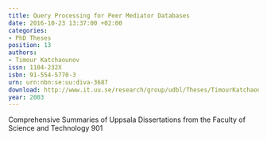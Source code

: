 ```yaml
---
title: Query Processing for Peer Mediator Databases
date: 2016-10-23 13:37:00 +02:00
categories:
- PhD Theses
position: 13
authors:
- Timour Katchaounov
issn: 1104-232X
isbn: 91-554-5770-3
urn: urn:nbn:se:uu:diva-3687
download: http://www.it.uu.se/research/group/udbl/Theses/TimourKatchaounovPhD.pdf
year: 2003
---
```


Comprehensive Summaries of Uppsala Dissertations from the Faculty of Science and Technology 901
